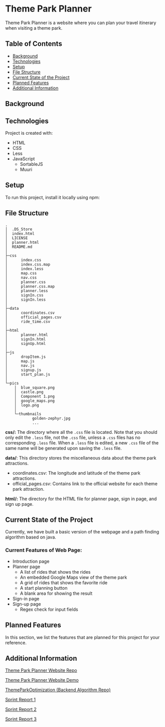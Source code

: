 # Theme Park Planner

Theme Park Planner is a website where you can plan your travel itinerary when visiting a theme park.

## Table of Contents

* [Background](#background)
* [Technologies](#technologies)
* [Setup](#setup)
* [File Structure](#file-Structure)
* [Current State of the Project](#current-state-of-the-project)
* [Planned Features](#planned-features)
* [Additional Information](#additional-information)

## Background

## Technologies

Project is created with:

- HTML
- CSS
- Less
- JavaScript
    - SortableJS
    - Muuri

## Setup

To run this project, install it locally using npm:

## File Structure

```text
.                                   
│  .DS_Store                          
│  index.html                         
│  LICENSE                            
│  planner.html                       
│  README.md                                      
│                                     
├─css
│      index.css
│      index.css.map
│      index.less
│      map.css
│      nav.css
│      planner.css
│      planner.css.map
│      planner.less
│      signIn.css
│      signIn.less
│
├─data
│      coordinates.csv
│      official_pages.csv
│      ride_time.csv
│
├─html
│      planner.html
│      signIn.html
│      signUp.html
│
├─js
│      dropItem.js
│      map.js
│      nav.js
│      signup.js
│      start_plan.js
│
└─pics
    │  blue_square.png
    │  castle.png
    │  Component 1.png
    │  google_maps.png
    │  logo.png
    │
    └─thumbnails
            golden-zephyr.jpg
            ...

```

**css/:** The directory where all the `.css` file is located. Note that you should only edit the `.less` file, not the `.css`
file, unless a `.css` files has no corresponding `.less` file. When a `.less` file is edited, a new `.css` file of the same name
will be generated upon saving the `.less` file.

**data/**: This directory stores the miscellaneous data about the theme park attractions.
  - coordinates.csv: The longitude and latitude of the theme park attractions.
  - official_pages.csv: Contains link to the official website for each theme park attraction.

**html/:** The directory for the HTML file for planner page, sign in page, and sign up page.

## Current State of the Project

Currently, we have built a basic version of the webpage and a path finding algorithm based on java.

### Current Features of Web Page:

- Introduction page
- Planner page
    - A list of rides that shows the rides
    - An embedded Google Maps view of the theme park
    - A grid of rides that shows the favorite ride
    - A start planning button
    - A blank area for showing the result
- Sign-in page
- Sign-up page
    - Regex check for input fields

## Planned Features

In this section, we list the features that are planned for this project for your reference.

## Additional Information

[Theme Park Planner Website Repo](https://github.com/RyanLiu2015/theme-park-planner)

[Theme Park Planner Website Demo](https://ryanliu2015.github.io/theme-park-planner/)

[ThemeParkOptimization (Backend Algorithm Repo)](https://github.com/gabrieldamotta/ThemeParkOptimization)

[Sprint Report 1](https://docs.google.com/document/d/1FenCx4UJEoytXLPMLJIsms-n5jz_mVhPRhcTN2iXSBQ/edit?usp=sharing)

[Sprint Report 2](https://docs.google.com/document/d/1LhulByOiTFEF6lzEY3AnQx7TR2efVtl2glJYrjZN6xk/edit?usp=sharing)

[Sprint Report 3](https://docs.google.com/document/d/1ywo-iODJaAFMimAEiowbcJiIxUfu_N6p2_qy4G9ZlDs/edit?usp=sharing)

